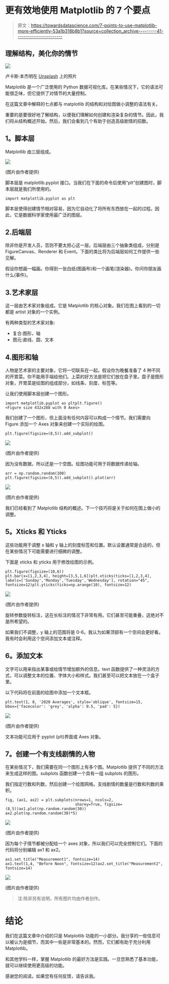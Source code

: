 # 更有效地使用 Matplotlib 的 7 个要点

> 原文：<https://towardsdatascience.com/7-points-to-use-matplotlib-more-efficiently-53a1b318b8b1?source=collection_archive---------41----------------------->

## 理解结构，美化你的情节

![](img/aa778d130456b8cca7012bef6c6a8e9e.png)

卢卡斯·本杰明在 [Unsplash](https://unsplash.com/s/photos/paint?utm_source=unsplash&utm_medium=referral&utm_content=creditCopyText) 上的照片

Matplotlib 是一个广泛使用的 Python 数据可视化库。在某些情况下，它的语法可能很乏味，但它提供了对情节的大量控制。

在这篇文章中解释的七点都与 matplotlib 的结构和对绘图做小调整的语法有关。

重要的是要很好地了解结构，以便我们理解如何创建和渲染复杂的情节。因此，我们将从结构概述开始。然后，我们会看到几个有助于创造高级剧情的招数。

## **1。脚本层**

Matplotlib 由三层组成。

![](img/5d838c348cb472179305f469dbc11681.png)

(图片由作者提供)

脚本层是 matplotlib.pyplot 接口。当我们在下面的命令后使用“plt”创建图时，脚本层就是我们所使用的。

```
import matplotlib.pyplot as plt
```

脚本层使得创建情节相对容易，因为它自动化了将所有东西放在一起的过程。因此，它是数据科学家使用最广泛的图层。

## 2.后端层

除非你是开发人员，否则不要太担心这一层。后端层由三个抽象类组成，分别是 FigureCanvas、Renderer 和 Event。下面的类比将为后端层如何工作提供一些见解。

假设你想画一幅画。你得到一张白纸(图画布)和一个画笔(渲染器)。你问你朋友画什么(事件)。

## 3.艺术家层

这一层由艺术家对象组成。它是 Matplotlib 的核心对象。我们在图上看到的一切都是 artist 对象的一个实例。

有两种类型的艺术家对象:

*   复合:图形，轴
*   图元:直线、圆、文本

## 4.图形和轴

人物是艺术家的主要对象，它将一切联系在一起。假设你为晚餐准备了 4 种不同的开胃菜。你不能用手端给他们。上菜的好方法是把它们放在盘子里。盘子是图形对象，开胃菜是绘图的组成部分，如线条、刻度、标签等。

让我们使用脚本层创建一个图形。

```
import matplotlib.pyplot as pltplt.figure()
<Figure size 432x288 with 0 Axes>
```

我们创建了一个图形，但上面没有任何内容可以构成一个情节。我们需要向 Figure 添加一个 Axes 对象来创建一个实际的绘图。

```
plt.figure(figsize=(8,5)).add_subplot()
```

![](img/0602e99c2eea7a95af37a14ed3a7e747.png)

(图片由作者提供)

因为没有数据，所以还是一个空图。绘图功能可用于将数据传递给轴。

```
arr = np.random.random(100)
plt.figure(figsize=(8,5)).add_subplot().plot(arr)
```

![](img/aff3a711af7bb291a80ad0f02a754d22.png)

(图片由作者提供)

我们已经看到了 Matplotlib 结构的概述。下一个技巧将是关于如何在图上做小的调整。

## **5。Xticks 和 Yticks**

这些功能用于调整 x 轴和 y 轴上的刻度标签和位置。默认设置通常是合适的，但在某些情况下可能需要进行细微的调整。

下面是 xticks 和 yticks 用于修改绘图的示例。

```
plt.figure(figsize=(10,6))
plt.bar(x=[1,2,3,4], height=[3,5,1,6])plt.xticks(ticks=[1,2,3,4],
labels=['Sunday','Monday','Tuesday','Wednesday'], rotation="45", fontsize=12)plt.yticks(ticks=np.arange(10), fontsize=12)
```

![](img/be76b563ae043c76af10aa8c134798d8.png)

(图片由作者提供)

旋转参数旋转标注，这在长标注的情况下非常有用。它们甚至可能重叠，这绝对不是所希望的。

如果我们不调整，y 轴上的范围将是 0-6。我认为如果顶部有一个空间会更好看。我有时会利用这个空间添加文本或注释。

## **6。添加文本**

文字可以用来指出某事或给情节增加额外的信息。text 函数提供了一种灵活的方式，可以调整文本的位置、字体大小和样式。我们甚至可以把文本放在一个盒子里。

以下代码将在前面的绘图中添加一个文本框。

```
plt.text(1, 8, '2020 Averages', style='oblique', fontsize=15,
bbox={'facecolor': 'grey', 'alpha': 0.5, 'pad': 5})
```

![](img/63e1b31d7f15784fcff86c0b2a27d8c0.png)

(图片由作者提供)

文本功能可应用于 pyplot (plt)界面或 Axes 对象。

## **7。创建一个有支线剧情的人物**

在某些情况下，我们需要在同一个图形上有多个图。Matplotlib 提供了不同的方法来生成这样的图。subplots 函数创建一个具有一组 subplots 的图形。

我们指定行数和列数，然后创建一个绘图网格。支线剧情的数量是行数和列数的乘积。

```
fig, (ax1, ax2) = plt.subplots(nrows=1, ncols=2,
                               sharey=True, figsize=(8,5))ax1.plot(np.random.random(30))
ax2.plot(np.random.random(30)*5)
```

![](img/1d5bdab490158bec3733279e32b66279.png)

(图片由作者提供)

因为每个子情节都被分配给一个 axes 对象，所以我们可以完全控制它们。下面的代码将分别编辑 ax1 和 ax2。

```
ax1.set_title("Measurement1", fontsize=14)
ax1.text(1,4, "Before Noon", fontsize=12)ax2.set_title("Measurement2", fontsize=14)
```

![](img/94ad46e3a71c3eeb20fffb3a3f09c317.png)

(图片由作者提供)

> 注:除非另有说明，所有图片均由作者创作。

# **结论**

我们在这篇文章中介绍的只是 Matplotlib 功能的一小部分。我分享的一些信息可以被认为是细节，而其中一些是非常基本的。然而，它们都有助于充分利用 Matplotlib。

和其他学科一样，掌握 Matplotlib 的最好方法是实践。一旦您熟悉了基本功能，就可以继续使用更高级的功能。

感谢您的阅读。如果您有任何反馈，请告诉我。